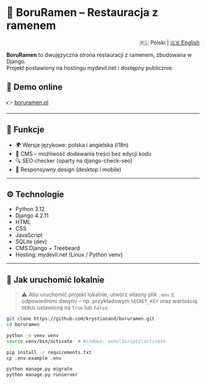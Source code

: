# 🍜 BoruRamen – Restauracja z ramenem


<p align="right">
🇵🇱 Polski | <a href="README.en.md">🇬🇧 English</a>
</p>

**BoruRamen** to dwujęzyczna strona restauracji z ramenem, zbudowana w Django.  
Projekt postawiony na hostingu mydevil.net i dostępny publicznie.


## 🔗 Demo online

👉 [boruramen.pl](https://boruramen.pl)

---

## 🧠 Funkcje

- 🌍 Wersje językowe: polska i angielska (i18n)
- 🛒 CMS – możliwość dodawania treści bez edycji kodu
- 🔍 SEO checker (oparty na django-check-seo)
- 📱 Responsywny design (desktop i mobile)

---

## ⚙️ Technologie

- Python 3.12
- Django 4.2.11
- HTML
- CSS
- JavaScript
- SQLite (dev) 
- CMS Django + Treebeard
- Hosting: mydevil.net (Linux / Python venv)

---

## 🚀 Jak uruchomić lokalnie

> ⚠️ Aby uruchomić projekt lokalnie, utwórz własny plik `.env` z odpowiednimi danymi – np. przykładowym `SECRET_KEY` oraz wartością `DEBUG` ustawioną na `True` lub `False`.

```bash
git clone https://github.com/krystianand/boruramen.git
cd boruramen

python -m venv venv
source venv/bin/activate  # Windows: venv\Scripts\activate

pip install -r requirements.txt
cp .env.example .env

python manage.py migrate
python manage.py runserver
